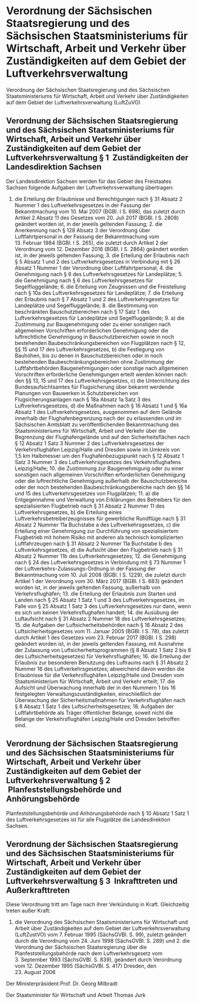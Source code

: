# Verordnung der Sächsischen Staatsregierung und des Sächsischen Staatsministeriums für Wirtschaft, Arbeit und Verkehr über Zuständigkeiten auf dem Gebiet der Luftverkehrsverwaltung

Verordnung der Sächsischen Staatsregierung und des Sächsischen Staatsministeriums für Wirtschaft, Arbeit und Verkehr über Zuständigkeiten auf dem Gebiet der Luftverkehrsverwaltung (LuftZuVO)

## Verordnung der Sächsischen Staatsregierung und des Sächsischen Staatsministeriums für Wirtschaft, Arbeit und Verkehr über Zuständigkeiten auf dem Gebiet der Luftverkehrsverwaltung § 1  Zuständigkeiten der Landesdirektion Sachsen

Der Landesdirektion Sachsen werden für das Gebiet des Freistaates Sachsen folgende Aufgaben der Luftverkehrsverwaltung übertragen:

1. die Erteilung der Erlaubnisse und Berechtigungen nach § 31 Absatz 2 Nummer 1 des Luftverkehrsgesetzes in der Fassung der Bekanntmachung vom 10. Mai 2007 (BGBl. I S. 698), das zuletzt durch Artikel 2 Absatz 11 des Gesetzes vom 20. Juli 2017 (BGBl. I S. 2808) geändert worden ist, in der jeweils geltenden Fassung; 2. die Anerkennung nach § 128 Absatz 3 der Verordnung über Luftfahrtpersonal in der Fassung der Bekanntmachung vom 13. Februar 1984 (BGBl. I S. 265), die zuletzt durch Artikel 2 der Verordnung vom 12. Dezember 2016 (BGBl. I S. 2864) geändert worden ist, in der jeweils geltenden Fassung; 3. die Erteilung der Erlaubnis nach § 5 Absatz 1 und 2 des Luftverkehrsgesetzes in Verbindung mit § 26 Absatz 1 Nummer 1 der Verordnung über Luftfahrtpersonal; 4. die Genehmigung nach § 6 des Luftverkehrsgesetzes für Landeplätze; 5. die Genehmigung nach § 6 des Luftverkehrsgesetzes für Segelfluggelände; 6. die Erteilung von Zeugnissen und die Freistellung nach § 10a des Luftverkehrsgesetzes für Landeplätze; 7. die Erteilung der Erlaubnis nach § 7 Absatz 1 und 2 des Luftverkehrsgesetzes für Landeplätze und Segelfluggelände; 8. die Bestimmung von beschränkten Bauschutzbereichen nach § 17 Satz 1 des Luftverkehrsgesetzes für Landeplätze und Segelfluggelände; 9. a) die Zustimmung zur Baugenehmigung oder zu einer sonstigen nach allgemeinen Vorschriften erforderlichen Genehmigung oder die luftrechtliche Genehmigung in Bauschutzbereichen sowie in noch bestehenden Baubeschränkungsbereichen von Flugplätzen nach § 12, §§ 15 und 17 des Luftverkehrsgesetzes, b) die Festlegung von Bauhöhen, bis zu denen in Bauschutzbereichen oder in noch bestehenden Baubeschränkungsbereichen ohne Zustimmung der Luftfahrtbehörden Baugenehmigungen oder sonstige nach allgemeinen Vorschriften erforderliche Genehmigungen erteilt werden können nach den §§ 13, 15 und 17 des Luftverkehrsgesetzes, c) die Unterrichtung des Bundesaufsichtsamtes für Flugsicherung über bekannt werdende Planungen von Bauwerken in Schutzbereichen von Flugsicherungsanlagen nach § 18a Absatz 1a Satz 3 des Luftverkehrsgesetzes, d) die Maßnahmen nach § 16 Absatz 1 und § 16a Absatz 1 des Luftverkehrsgesetzes, ausgenommen auf dem Gelände innerhalb der Flughafenbegrenzung nach der zu erlassenden und im Sächsischen Amtsblatt zu veröffentlichenden Bekanntmachung des Staatsministeriums für Wirtschaft, Arbeit und Verkehr über die Begrenzung der Flughafengelände und auf den Sicherheitsflächen nach § 12 Absatz 1 Satz 3 Nummer 2 des Luftverkehrsgesetzes der Verkehrsflughäfen Leipzig/Halle und Dresden sowie im Umkreis von 1,5 km Halbmesser um den Flughafenbezugspunkt nach § 12 Absatz 1 Satz 3 Nummer 3 des Luftverkehrsgesetzes des Verkehrsflughafens Leipzig/Halle; 10. die Zustimmung zur Baugenehmigung oder zu einer sonstigen nach allgemeinen Vorschriften erforderlichen Genehmigung oder die luftrechtliche Genehmigung außerhalb der Bauschutzbereiche oder der noch bestehenden Baubeschränkungsbereiche nach den §§ 14 und 15 des Luftverkehrsgesetzes von Flugplätzen; 11. a) die Entgegennahme und Verwaltung von Erklärungen des Betreibers für den spezialisierten Flugbetrieb nach § 31 Absatz 2 Nummer 11 des Luftverkehrsgesetzes, b) die Erteilung eines Luftverkehrsbetreiberzeugnisses für gewerbliche Rundflüge nach § 31 Absatz 2 Nummer 11a Buchstabe a des Luftverkehrsgesetzes, c) die Erteilung einer Genehmigung zur Durchführung von spezialisiertem Flugbetrieb mit hohem Risiko mit anderen als technisch komplizierten Luftfahrzeugen nach § 31 Absatz 2 Nummer 11a Buchstabe b des Luftverkehrsgesetzes, d) die Aufsicht über den Flugbetrieb nach § 31 Absatz 2 Nummer 11b des Luftverkehrsgesetzes; 12. die Genehmigung nach § 24 des Luftverkehrsgesetzes in Verbindung mit § 73 Nummer 1 der Luftverkehrs-Zulassungs-Ordnung in der Fassung der Bekanntmachung vom 10. Juli 2008 (BGBl. I S. 1229), die zuletzt durch Artikel 1 der Verordnung vom 30. März 2017 (BGBl. I S. 683) geändert worden ist, in der jeweils geltenden Fassung, außerhalb von Verkehrsflughäfen; 13. die Erteilung der Erlaubnis zum Starten und Landen nach § 25 Absatz 1 Satz 1 und 3 des Luftverkehrsgesetzes, im Falle von § 25 Absatz 1 Satz 3 des Luftverkehrsgesetzes nur dann, wenn es sich um keinen Verkehrsflughafen handelt; 14. die Ausübung der Luftaufsicht nach § 31 Absatz 2 Nummer 18 des Luftverkehrsgesetzes; 15. die Aufgaben der Luftsicherheitsbehörden nach § 16 Absatz 2 des Luftsicherheitsgesetzes vom 11. Januar 2005 (BGBl. I S. 78), das zuletzt durch Artikel 1 des Gesetzes vom 23. Februar 2017 (BGBl. I S. 298) geändert worden ist, in der jeweils geltenden Fassung, mit Ausnahme der Zulassung von Luftsicherheitsprogrammen  (§ 8 Absatz 1 Satz 2 bis 6 des Luftsicherheitsgesetzes) für Verkehrsflughäfen; 16. die Erteilung der Erlaubnis zur besonderen Benutzung des Luftraums nach § 31 Absatz 2 Nummer 16 des Luftverkehrsgesetzes; abweichend davon werden die Erlaubnisse für die Verkehrsflughäfen Leipzig/Halle und Dresden vom Staatsministerium für Wirtschaft, Arbeit und Verkehr erteilt; 17. die Aufsicht und Überwachung innerhalb der in den Nummern 1 bis 16 festgelegten Verwaltungszuständigkeiten, einschließlich der Überwachung der Sicherheitsmaßnahmen für Verkehrsflughäfen nach § 8 Absatz 1 Satz 1 des Luftsicherheitsgesetzes; 18. Aufgaben der Luftfahrtbehörde als Träger öffentlicher Belange, soweit nicht die Belange der Verkehrsflughäfen Leipzig/Halle und Dresden betroffen sind. 
## Verordnung der Sächsischen Staatsregierung und des Sächsischen Staatsministeriums für Wirtschaft, Arbeit und Verkehr über Zuständigkeiten auf dem Gebiet der Luftverkehrsverwaltung § 2  Planfeststellungsbehörde und Anhörungsbehörde

Planfeststellungsbehörde und Anhörungsbehörde nach § 10 Absatz 1 Satz 1 des Luftverkehrsgesetzes ist für alle Flugplätze die Landesdirektion Sachsen.


## Verordnung der Sächsischen Staatsregierung und des Sächsischen Staatsministeriums für Wirtschaft, Arbeit und Verkehr über Zuständigkeiten auf dem Gebiet der Luftverkehrsverwaltung § 3  Inkrafttreten und Außerkrafttreten

Diese Verordnung tritt am Tage nach ihrer Verkündung in Kraft. Gleichzeitig treten außer Kraft:

1. die Verordnung des Sächsischen Staatsministeriums für Wirtschaft und Arbeit über Zuständigkeiten auf dem Gebiet der Luftverkehrsverwaltung (LuftZustVO) vom 7. Februar 1995 (SächsGVBl. S. 99), zuletzt geändert durch die Verordnung vom 24. Juni 1998 (SächsGVBl. S. 289) und 2. die 
          Verordnung der Sächsischen Staatsregierung über die Planfeststellungsbehörde nach dem Luftverkehrsgesetz vom 3. September 1993 (SächsGVBl. S. 839), geändert durch Verordnung vom 12. Dezember 1995 (SächsGVBl. S. 417) Dresden, den 23. August 2006

Der Ministerpräsident 
           Prof. Dr. Georg Milbradt

Der Staatsminister 
           für Wirtschaft und Arbeit 
           Thomas Jurk

